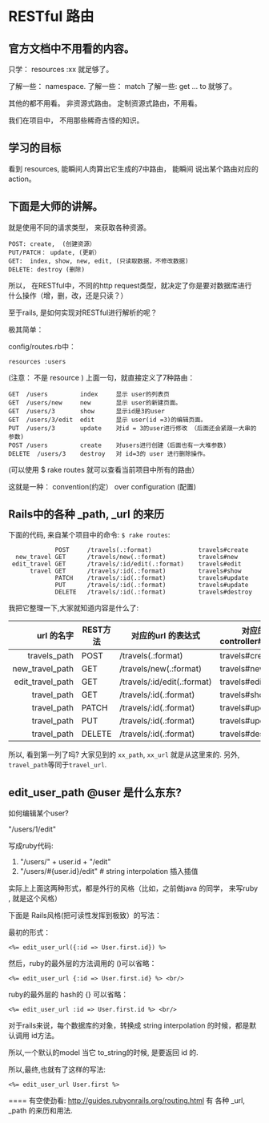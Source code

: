 # RESTful 路由

## 官方文档中不用看的内容。

只学： resources :xx 就足够了。

了解一些： namespace.
了解一些： match
了解一些:  get ... to
就够了。

其他的都不用看。
非资源式路由。
定制资源式路由，不用看。

我们在项目中， 不用那些稀奇古怪的知识。

## 学习的目标

看到 resources, 能瞬间人肉算出它生成的7中路由， 能瞬间
说出某个路由对应的action。


## 下面是大师的讲解。

就是使用不同的请求类型， 来获取各种资源。

```
POST: create,  (创建资源）
PUT/PATCH： update, (更新）
GET:  index, show, new, edit, (只读取数据，不修改数据)
DELETE: destroy (删除)
```

所以， 在RESTful中，不同的http request类型，就决定了你是要对数据库进行
什么操作（增，删，改，还是只读？）

至于rails, 是如何实现对RESTful进行解析的呢？

极其简单：

config/routes.rb中：
```
resources :users
```
(注意： 不是 resource )
上面一句，就直接定义了7种路由：

```
GET  /users         index     显示 user的列表页
GET  /users/new     new       显示 user的新建页面。
GET  /users/3       show      显示id是3的user
GET  /users/3/edit  edit      显示 user(id =3)的编辑页面。
PUT  /users/3       update    对id = 3的user进行修改 （后面还会紧跟一大串的参数)
POST /users         create    对users进行创建（后面也有一大堆参数)
DELETE  /users/3    destroy   对 id=3的 user 进行删除操作。
```
(可以使用 $ rake routes 就可以查看当前项目中所有的路由）

这就是一种： convention(约定） over configuration (配置)

## Rails中的各种 _path, _url 的来历

下面的代码, 来自某个项目中的命令:  `$ rake routes`:

```
             POST     /travels(.:format)             travels#create
  new_travel GET      /travels/new(.:format)         travels#new
 edit_travel GET      /travels/:id/edit(.:format)    travels#edit
      travel GET      /travels/:id(.:format)         travels#show
             PATCH    /travels/:id(.:format)         travels#update
             PUT      /travels/:id(.:format)         travels#update
             DELETE   /travels/:id(.:format)         travels#destroy
```

我把它整理一下,大家就知道内容是什么了:

|url 的名字|REST方法 | 对应的url 的表达式  |  对应的 controller#action|
|--:|---|---|---|
|travels_path       | POST    |  /travels(.:format)  |           travels#create|
|new_travel_path | GET     |  /travels/new(.:format) |        travels#new|
|edit_travel_path | GET     | /travels/:id/edit(.:format)   | travels#edit|
|travel_path | GET     | /travels/:id(.:format)        | travels#show|
|travel_path | PATCH   | /travels/:id(.:format)        | travels#update|
|travel_path | PUT     | /travels/:id(.:format)        | travels#update|
|travel_path | DELETE  | /travels/:id(.:format)        | travels#destroy|

所以, 看到第一列了吗? 大家见到的 `xx_path`, `xx_url` 就是从这里来的. 另外, `travel_path`等同于`travel_url`.


## edit_user_path @user 是什么东东?

如何编辑某个user?

"/users/1/edit"

写成ruby代码:
1. "/users/" + user.id + "/edit"
2. "/users/#{user.id}/edit"  # string interpolation 插入插值

实际上上面这两种形式，都是外行的风格（比如，之前做java 的同学，
来写ruby , 就是这个风格）

下面是 Rails风格(把可读性发挥到极致）的写法：

最初的形式：
```
<%= edit_user_url({:id => User.first.id}) %>
```

然后，ruby的最外层的方法调用的 ()可以省略：
```
<%= edit_user_url {:id => User.first.id} %> <br/>
```

ruby的最外层的 hash的 {} 可以省略：

```
<%= edit_user_url :id => User.first.id %> <br/>
```

对于rails来说，每个数据库的对象，转换成 string interpolation 的时候，都是默认调用
id方法。

所以,一个默认的model  当它 to_string的时候, 是要返回 id 的.

所以,最终,也就有了这样的写法:

```
<%= edit_user_url User.first %>
```


==== 有空使劲看:  http://guides.rubyonrails.org/routing.html
有 各种  _url,  _path 的来历和用法.
